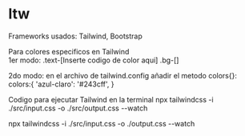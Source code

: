 # ltw
Frameworks usados: Tailwind, Bootstrap

Para colores especificos en Tailwind  
1er modo:
    .text-[Inserte codigo de color aqui]
    .bg-[]

2do modo: en el archivo de tailwind.config
    añadir el metodo colors{}:
        colors:{
            'azul-claro': '#243cff',
        }

Codigo para ejecutar Tailwind en la terminal
npx tailwindcss -i ./src/input.css -o ./src/output.css --watch

npx tailwindcss -i ./src/input.css -o ./output.css --watch